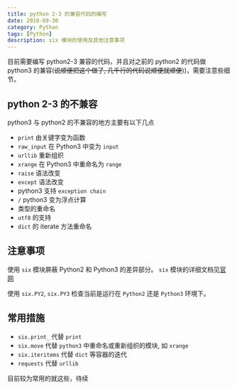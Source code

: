 ```yaml
---
title: python 2-3 的兼容代码的编写
date: 2018-09-30
category: Python
tags: [Python]
description: six 模块的使用及其他注意事项
---
```


目前需要编写 python2-3 兼容的代码，并且对之前的 python2 的代码做 python3 的兼容(~~说顺便把这个做了, 几千行的代码说顺便就顺便~~))，需要注意些细节。

## python 2-3 的不兼容

python3 与 python2 的不兼容的地方主要有以下几点

- `print` 由关键字变为函数
- `raw_input` 在 Python3 中变为 `input`
- `urllib` 重新组织
- `xrange` 在 Python3 中重命名为 `range`
- `raise` 语法改变
- `except` 语法改变
- python3 支持 `exception chain`
- `/` python3 变为浮点计算
- 类型的重命名
- `utf8` 的支持
- `dict` 的 iterate 方法重命名

## 注意事项

使用 `six` 模块屏蔽 Python2 和 Python3 的差异部分。
`six` 模块的详细文档见[官网](https://pythonhosted.org/six/)

使用 `six.PY2`, `six.PY3` 检查当前是运行在 `Python2` 还是 `Python3` 环境下。

## 常用措施

- `six.print_` 代替 `print`
- `six.move` 代替 `python3` 中重命名或重新组织的模块, 如 `xrange`
- `six.iteritems` 代替 `dict` 等容器的迭代
- `requests` 代替 `urllib`

目前较为常用的就这些，待续